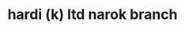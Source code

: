 ---
title: "hardi (k) ltd narok branch"
url: /narok/hardi-k-ltd-narok-branch/
shop: Landwirtschaftlich
---